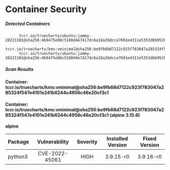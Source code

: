 # Container Security

##### Detected Containers

          tccr.io/truecharts/ubuntu:jammy-20221101@sha256:4b9475e08c5180d4e7417dc6a18a26dcce7691e4311e5353dbb952645c5ff43f
          tccr.io/truecharts/kms:vminimal@sha256:be9fb68d7122c923f783047a285324f547e4101e241b6244c4956c46e20cf3c1
          tccr.io/truecharts/ubuntu:jammy-20221101@sha256:4b9475e08c5180d4e7417dc6a18a26dcce7691e4311e5353dbb952645c5ff43f

##### Scan Results

**Container: tccr.io/truecharts/kms:vminimal@sha256:be9fb68d7122c923f783047a285324f547e4101e241b6244c4956c46e20cf3c1**

#### Container: tccr.io/truecharts/kms:vminimal@sha256:be9fb68d7122c923f783047a285324f547e4101e241b6244c4956c46e20cf3c1 (alpine 3.15.6)
    

**alpine**

      
| Package         |    Vulnerability   |   Severity  |  Installed Version | Fixed Version |
|:----------------|:------------------:|:-----------:|:------------------:|:-------------:|
| python3         |    CVE-2022-45061   |   HIGH  |  3.9.15-r0 | 3.9.16-r0 |

